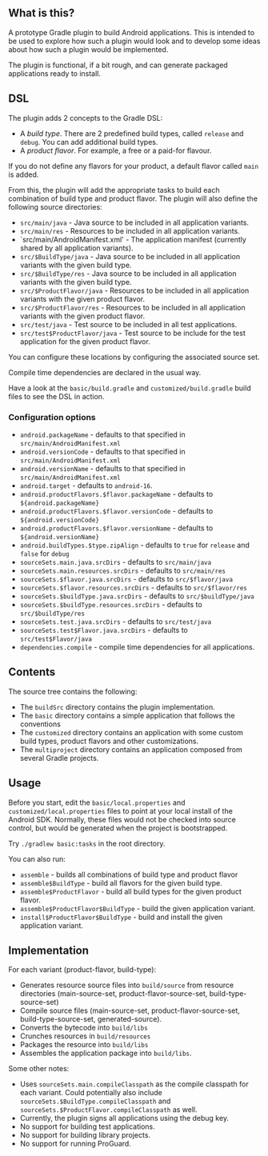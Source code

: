 ## What is this?

A prototype Gradle plugin to build Android applications. This is intended to be used to explore how such a plugin
would look and to develop some ideas about how such a plugin would be implemented.

The plugin is functional, if a bit rough, and can generate packaged applications ready to install.

## DSL

The plugin adds 2 concepts to the Gradle DSL:

* A _build type_. There are 2 predefined build types, called `release` and `debug`. You can add additional build types.
* A _product flavor_. For example, a free or a paid-for flavour.

If you do not define any flavors for your product, a default flavor called `main` is added.

From this, the plugin will add the appropriate tasks to build each combination of build type and product flavor. The
plugin will also define the following source directories:

* `src/main/java` - Java source to be included in all application variants.
* `src/main/res` - Resources to be included in all application variants.
* `src/main/AndroidManifest.xml' - The application manifest (currently shared by all application variants).
* `src/$BuildType/java` - Java source to be included in all application variants with the given build type.
* `src/$BuildType/res` - Java source to be included in all application variants with the given build type.
* `src/$ProductFlavor/java` - Resources to be included in all application variants with the given product flavor.
* `src/$ProductFlavor/res` - Resources to be included in all application variants with the given product flavor.
* `src/test/java` - Test source to be included in all test applications.
* `src/test$ProductFlavor/java` - Test source to be include for the test application for the given product flavor.

You can configure these locations by configuring the associated source set.

Compile time dependencies are declared in the usual way.

Have a look at the `basic/build.gradle` and `customized/build.gradle` build files to see the DSL in action.

### Configuration options

* `android.packageName` - defaults to that specified in `src/main/AndroidManifest.xml`
* `android.versionCode` - defaults to that specified in `src/main/AndroidManifest.xml`
* `android.versionName` - defaults to that specified in `src/main/AndroidManifest.xml`
* `android.target` - defaults to `android-16`.
* `android.productFlavors.$flavor.packageName` - defaults to `${android.packageName}`
* `android.productFlavors.$flavor.versionCode` - defaults to `${android.versionCode}`
* `android.productFlavors.$flavor.versionName` - defaults to `${android.versionName}`
* `android.buildTypes.$type.zipAlign` - defaults to `true` for `release` and `false` for `debug`
* `sourceSets.main.java.srcDirs` - defaults to `src/main/java`
* `sourceSets.main.resources.srcDirs` - defaults to `src/main/res`
* `sourceSets.$flavor.java.srcDirs` - defaults to `src/$flavor/java`
* `sourceSets.$flavor.resources.srcDirs` - defaults to `src/$flavor/res`
* `sourceSets.$buildType.java.srcDirs` - defaults to `src/$buildType/java`
* `sourceSets.$buildType.resources.srcDirs` - defaults to `src/$buildType/res`
* `sourceSets.test.java.srcDirs` - defaults to `src/test/java`
* `sourceSets.test$Flavor.java.srcDirs` - defaults to `src/test$Flavor/java`
* `dependencies.compile` - compile time dependencies for all applications.

## Contents

The source tree contains the following:

* The `buildSrc` directory contains the plugin implementation.
* The `basic` directory contains a simple application that follows the conventions
* The `customized` directory contains an application with some custom build types, product flavors and other
customizations.
* The `multiproject` directory contains an application composed from several Gradle projects.

## Usage

Before you start, edit the `basic/local.properties` and `customized/local.properties` files to point at your local install
of the Android SDK. Normally, these files would not be checked into source control, but would be generated when the
project is bootstrapped.

Try `./gradlew basic:tasks` in the root directory.

You can also run:

* `assemble` - builds all combinations of build type and product flavor
* `assemble$BuildType` - build all flavors for the given build type.
* `assemble$ProductFlavor` - build all build types for the given product flavor.
* `assemble$ProductFlavor$BuildType` - build the given application variant.
* `install$ProductFlavor$BuildType` - build and install the given application variant.

## Implementation

For each variant (product-flavor, build-type):

* Generates resource source files into `build/source` from resource directories (main-source-set, product-flavor-source-set, build-type-source-set)
* Compile source files (main-source-set, product-flavor-source-set, build-type-source-set, generated-source).
* Converts the bytecode into `build/libs`
* Crunches resources in `build/resources`
* Packages the resource into `build/libs`
* Assembles the application package into `build/libs`.

Some other notes:
* Uses `sourceSets.main.compileClasspath` as the compile classpath for each variant. Could potentially also include
`sourceSets.$BuildType.compileClasspath` and `sourceSets.$ProductFlavor.compileClasspath` as well.
* Currently, the plugin signs all applications using the debug key.
* No support for building test applications.
* No support for building library projects.
* No support for running ProGuard.
